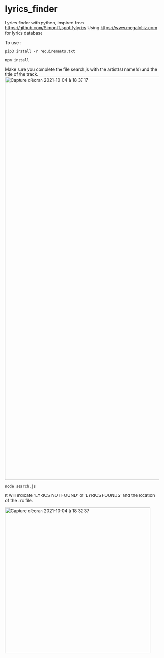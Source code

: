 # lyrics_finder
Lyrics finder with python, inspired from https://github.com/SimonIT/spotifylyrics
Using https://www.megalobiz.com for lyrics database

To use :
```
pip3 install -r requirements.txt
```
```
npm install
```
Make sure you complete the file search.js with the artist(s) name(s) and the title of the track.
<img width="1317" alt="Capture d’écran 2021-10-04 à 18 37 17" src="https://user-images.githubusercontent.com/44288655/135890019-4a08fe9f-1395-4426-8a8e-a36be52f5ade.png">



```
node search.js
```

It will indicate 'LYRICS NOT FOUND' or 'LYRICS FOUNDS' and the location of the .lrc file.

<img width="476" alt="Capture d’écran 2021-10-04 à 18 32 37" src="https://user-images.githubusercontent.com/44288655/135889692-a2e93b51-31aa-4e5d-8837-140471d681be.png">
